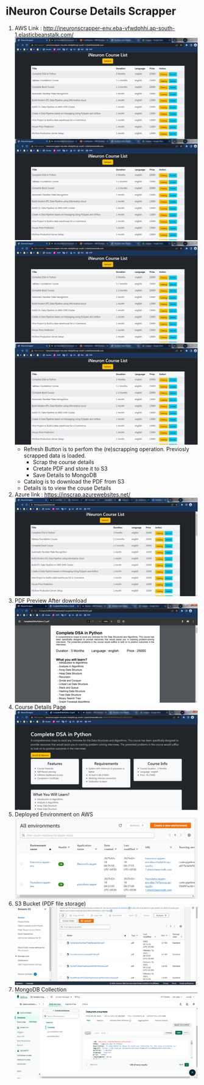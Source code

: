 # iNeuron Course Details Scrapper
1. AWS Link : http://ineuronscrapper-env.eba-vfwdphhi.ap-south-1.elasticbeanstalk.com/
    <img align="left" src="ins/1.PNG" width="800"> ![Home Page on AWS](/ins/1.PNG)
    <img src="./ins/1.PNG" width=800 /> ![Home Page on AWS](/ins/1.PNG)
    - Refresh Button is to perfom the (re)scrapping operation. Previosly scrapped data is loaded.
        - Scrap the course details
        - Cretate PDF and store it to S3
        - Save Details to MongoDB
    - Catalog is to download the PDF from S3
    - Details is to view the couse Details
2. Azure link : https://inscrap.azurewebsites.net/
    ![Home Page on Azure](/ins/8.PNG)
3. PDF Preview After download 
    ![PDF Preview After download](/ins/2.PNG)
4. Course Details Page
    ![Home Page on Azure](ins/3.PNG)
5. Deployed Environment on AWS
    ![AWS](/ins/4.PNG)
6. S3 Bucket (PDF file storage)
    ![S3](/ins/5.PNG)
7. MongoDB Collection
    ![MongoDB](/ins/6.PNG)
